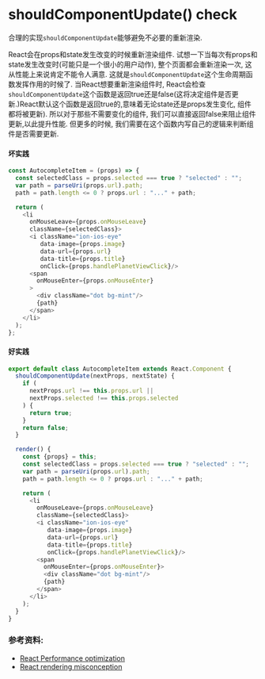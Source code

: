 # shouldComponentUpdate() check
合理的实现`shouldComponentUpdate`能够避免不必要的重新渲染.

React会在props和state发生改变的时候重新渲染组件.
试想一下当每次有props和state发生改变时(可能只是一个很小的用户动作), 整个页面都会重新渲染一次, 这从性能上来说肯定不能令人满意. 这就是`shouldComponentUpdate`这个生命周期函数发挥作用的时候了. 当React想要重新渲染组件时, React会检查`shouldComponentUpdate`这个函数是返回true还是false(这将决定组件是否更新.)React默认这个函数是返回true的,意味着无论state还是props发生变化, 组件都将被更新). 所以对于那些不需要变化的组件, 我们可以直接返回false来阻止组件更新,以此提升性能. 但更多的时候, 我们需要在这个函数内写自己的逻辑来判断组件是否需要更新.

#### 坏实践
```javascript
const AutocompleteItem = (props) => {
  const selectedClass = props.selected === true ? "selected" : "";
  var path = parseUri(props.url).path;
  path = path.length <= 0 ? props.url : "..." + path;

  return (
    <li
      onMouseLeave={props.onMouseLeave}
      className={selectedClass}>
      <i className="ion-ios-eye"
         data-image={props.image}
         data-url={props.url}
         data-title={props.title}
         onClick={props.handlePlanetViewClick}/>
      <span
        onMouseEnter={props.onMouseEnter}
      >
        <div className="dot bg-mint"/>
        {path}
      </span>
    </li>
  );
};
```
#### 好实践
```javascript
export default class AutocompleteItem extends React.Component {
  shouldComponentUpdate(nextProps, nextState) {
    if (
      nextProps.url !== this.props.url ||
      nextProps.selected !== this.props.selected
    ) {
      return true;
    }
    return false;
  }

  render() {
    const {props} = this;
    const selectedClass = props.selected === true ? "selected" : "";
    var path = parseUri(props.url).path;
    path = path.length <= 0 ? props.url : "..." + path;

    return (
      <li
        onMouseLeave={props.onMouseLeave}
        className={selectedClass}>
        <i className="ion-ios-eye"
           data-image={props.image}
           data-url={props.url}
           data-title={props.title}
           onClick={props.handlePlanetViewClick}/>
        <span
          onMouseEnter={props.onMouseEnter}>
          <div className="dot bg-mint"/>
          {path}
        </span>
      </li>
    );
  }
}
```

### 参考资料:
- [React Performance optimization](https://medium.com/@nesbtesh/react-performance-optimization-28ec5b61fff3)
- [React rendering misconception](https://robots.thoughtbot.com/react-rendering-misconception)
